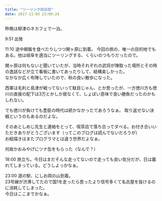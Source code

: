```yaml
---
title: "ツーリング四日目"
date: 2017-11-03 23:09:24
---
```


昨晩は柳津のネカフェで一泊。

9:51 出発

11:10 途中朝飯を食べたりしつつ関ヶ原に到着。
今回の旅の、唯一の目的地でもある。他は岐阜を適当にツーリングする、くらいのつもりだったので。

関ヶ原は何もないと聞いていたが、当時それぞれの武将が陣取った場所とその時の逸話などが立て看板に書いてあったりして、結構楽しかった。  
なかなか広く布陣していたので、秋の良い散歩になった。

西軍は毛利と島津が戦ってないって駄目じゃん、とか思ったが、一方徳川方も徳川の直接の配下は3万とかしか居なくて、しょぼい意味で良い勝負だったのかもしれない。

でも徳川が負けても豊臣の時代は続かなかったであろうなぁ。
取り返せない決戦というのもあるのだよな。

そのあとしめじ先生と連絡をとって、喫茶店で落ち合ってダベる。お付き合いいただきありがとうございます（ってこのブログは読んでないだろうが）  
お絵描きはまたプログラマとは違う世界だよなぁ。


何故かおみやげにツナ缶をもらった（なんで？）

18:00 旅立ち。今日はまだそんな走ってないので走っても良い気分だが、日は暮れてしまっている。どうしよっかなぁ。

23:00 道の駅、にしお岡の山到着。  
23号線が渋滞してたので国1を走ったら思ったより信号多くて名古屋を抜けるのに消耗してしまった。  
今日はここまでかなぁ。
